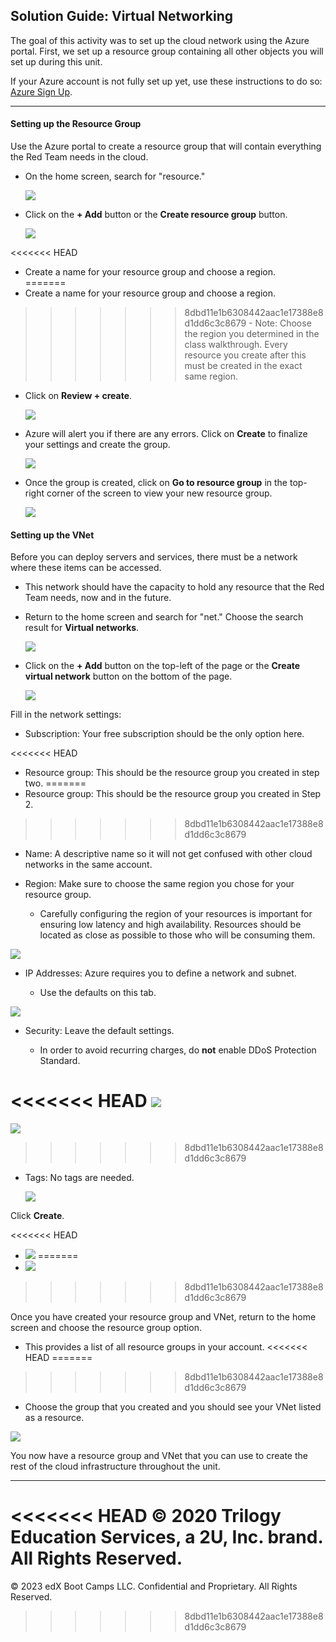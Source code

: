 ## Solution Guide: Virtual Networking

The goal of this activity was to set up the cloud network using the Azure portal. First, we set up a resource group containing all other objects you will set up during this unit.

If your Azure account is not fully set up yet, use these instructions to do so: [Azure Sign Up](../../../Resources/azure_sign_up.md). 

---

#### Setting up the Resource Group

Use the Azure portal to create a resource group that will contain everything the Red Team needs in the cloud.

- On the home screen, search for "resource."

    ![](Images/resource_group/search_resource.png)

- Click on the **+ Add** button or the **Create resource group** button.

    ![](Images/resource_group/add_resource.png)

<<<<<<< HEAD
- Create a name for your resource group and choose a region.        
=======
- Create a name for your resource group and choose a region.   

>>>>>>> 8dbd11e1b6308442aac1e17388e8d1dd6c3c8679
    - Note: Choose the region you determined in the class walkthrough. Every resource you create after this must be created in the exact same region.

- Click on **Review + create**.

    ![](Images/resource_group/name_resource.png)

- Azure will alert you if there are any errors. Click on **Create** to finalize your settings and create the group.

    ![](Images/resource_group/create_resource.png)

- Once the group is created, click on **Go to resource group** in the top-right corner of the screen to view your new resource group.

    ![](Images/resource_group/go_to_resouce.png)

#### Setting up the VNet

Before you can deploy servers and services, there must be a network where these items can be accessed.

- This network should have the capacity to hold any resource that the Red Team needs, now and in the future.

- Return to the home screen and search for "net." Choose the search result for **Virtual networks**.

    ![](Images/virtual_net/search_network.png)

- Click on the **+ Add** button on the top-left of the page or the **Create virtual network** button on the bottom of the page.

    ![](Images/virtual_net/add_network.png) 

Fill in the network settings:

- Subscription: Your free subscription should be the only option here.

<<<<<<< HEAD
- Resource group: This should be the resource group you created in step two.
=======
- Resource group: This should be the resource group you created in Step 2.
>>>>>>> 8dbd11e1b6308442aac1e17388e8d1dd6c3c8679

- Name: A descriptive name so it will not get confused with other cloud networks in the same account.

- Region: Make sure to choose the same region you chose for your resource group. 

    - Carefully configuring the region of your resources is important for ensuring low latency and high availability. Resources should be located as close as possible to those who will be consuming them.

![](Images/virtual_net/vNet1.png)

- IP Addresses: Azure requires you to define a network and subnet.
   
    - Use the defaults on this tab.

![](Images/virtual_net/vNet2.png)

- Security: Leave the default settings.
  
  - In order to avoid recurring charges, do **not** enable DDoS Protection Standard. 

<<<<<<< HEAD
   ![](Images/virtual_net/vNet3.png)
=======
   ![](Images/virtual_net/CreateVirtualNetwork.png)
>>>>>>> 8dbd11e1b6308442aac1e17388e8d1dd6c3c8679

- Tags: No tags are needed.

   ![](Images/virtual_net/vNet4.png)

Click **Create**.

<<<<<<< HEAD
- ![](Images/virtual_net/create_network.png)
=======
- ![](Images/virtual_net/CreateVirtualNetworkFinal.png)
>>>>>>> 8dbd11e1b6308442aac1e17388e8d1dd6c3c8679

Once you have created your resource group and VNet, return to the home screen and choose the resource group option. 

- This provides a list of all resource groups in your account. 
<<<<<<< HEAD
=======

>>>>>>> 8dbd11e1b6308442aac1e17388e8d1dd6c3c8679
- Choose the group that you created and you should see your VNet listed as a resource. 

![](Images/virtual_net/final_resource_group.png)

You now have a resource group and VNet that you can use to create the rest of the cloud infrastructure throughout the unit.

---
<<<<<<< HEAD
© 2020 Trilogy Education Services, a 2U, Inc. brand. All Rights Reserved.
=======

© 2023 edX Boot Camps LLC. Confidential and Proprietary. All Rights Reserved.
>>>>>>> 8dbd11e1b6308442aac1e17388e8d1dd6c3c8679
